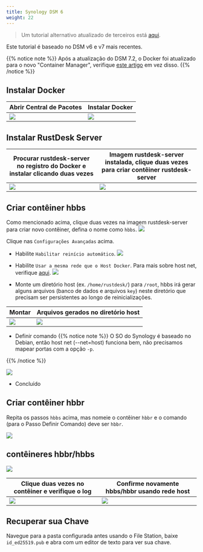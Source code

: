 ```yaml
---
title: Synology DSM 6
weight: 22
---
```


> Um tutorial alternativo atualizado de terceiros está [aqui](https://mariushosting.com/how-to-install-rustdesk-on-your-synology-nas/).

Este tutorial é baseado no DSM v6 e v7 mais recentes.

{{% notice note %}}
Após a atualização do DSM 7.2, o Docker foi atualizado para o novo "Container Manager", verifique [este artigo](/docs/en/self-host/rustdesk-server-oss/synology/dsm-7) em vez disso.
{{% /notice %}}

## Instalar Docker

| Abrir Central de Pacotes | Instalar Docker |
| --- | --- |
| ![](/docs/en/self-host/rustdesk-server-oss/synology/dsm-6/images/package-manager.png) | ![](/docs/en/self-host/rustdesk-server-oss/synology/dsm-6/images/docker.png) |

## Instalar RustDesk Server

| Procurar rustdesk-server no registro do Docker e instalar clicando duas vezes | Imagem rustdesk-server instalada, clique duas vezes para criar contêiner rustdesk-server |
| --- | --- |
| ![](/docs/en/self-host/rustdesk-server-oss/synology/dsm-6/images/pull-rustdesk-server.png) | ![](/docs/en/self-host/rustdesk-server-oss/synology/dsm-6/images/rustdesk-server-installed.png) |

## Criar contêiner hbbs

Como mencionado acima, clique duas vezes na imagem rustdesk-server para criar novo contêiner, defina o nome como `hbbs`.
![](/docs/en/self-host/rustdesk-server-oss/synology/dsm-6/images/hbbs.png)

Clique nas `Configurações Avançadas` acima.

- Habilite `Habilitar reinício automático`.
![](/docs/en/self-host/rustdesk-server-oss/synology/dsm-6/images/auto-restart.png)

- Habilite `Usar a mesma rede que o Host Docker`. Para mais sobre host net, verifique [aqui](https://rustdesk.com/docs/en/self-host/rustdesk-server-oss/docker/#net-host).
![](/docs/en/self-host/rustdesk-server-oss/synology/dsm-6/images/host-net.png)

- Monte um diretório host (ex. `/home/rustdesk/`) para `/root`, hbbs irá gerar alguns arquivos (banco de dados e arquivos `key`) neste diretório que precisam ser persistentes ao longo de reinicializações.

| Montar | Arquivos gerados no diretório host |
| --- | --- |
| ![](/docs/en/self-host/rustdesk-server-oss/synology/dsm-6/images/mount.png) | ![](/docs/en/self-host/rustdesk-server-oss/synology/dsm-6/images/mounted-dir.png) |

- Definir comando
{{% notice note %}}
O SO do Synology é baseado no Debian, então host net (--net=host) funciona bem, não precisamos mapear portas com a opção `-p`.

{{% /notice %}}

![](/docs/en/self-host/rustdesk-server-oss/synology/dsm-6/images/hbbs-cmd.png?v3)

- Concluído

## Criar contêiner hbbr

Repita os passos `hbbs` acima, mas nomeie o contêiner `hbbr` e o comando (para o Passo Definir Comando) deve ser `hbbr`.

![](/docs/en/self-host/rustdesk-server-oss/synology/dsm-6/images/hbbr-config.png)

## contêineres hbbr/hbbs

![](/docs/en/self-host/rustdesk-server-oss/synology/dsm-6/images/containers.png)

| Clique duas vezes no contêiner e verifique o log | Confirme novamente hbbs/hbbr usando rede host |
| --- | --- |
| ![](/docs/en/self-host/rustdesk-server-oss/synology/dsm-6/images/log.png) | ![](/docs/en/self-host/rustdesk-server-oss/synology/dsm-6/images/network-types.png) |

## Recuperar sua Chave

Navegue para a pasta configurada antes usando o File Station, baixe `id_ed25519.pub` e abra com um editor de texto para ver sua chave.